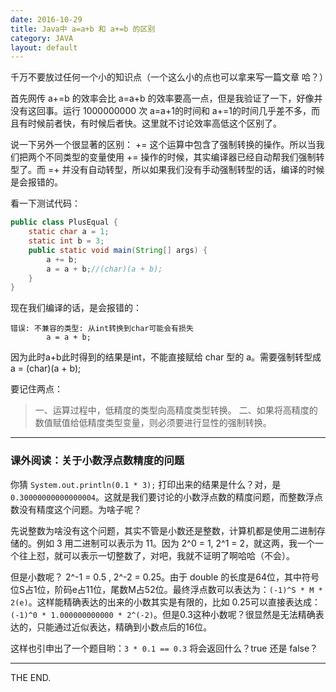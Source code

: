 ```yaml
---
date: 2016-10-29
title: Java中 a=a+b 和 a+=b 的区别
category: JAVA
layout: default
---
```


千万不要放过任何一个小的知识点（一个这么小的点也可以拿来写一篇文章 哈？）

<!--more-->

首先网传 a+=b 的效率会比 a=a+b 的效率要高一点，但是我验证了一下，好像并没有这回事。运行 1000000000 次 a=a+1的时间和 a+=1的时间几乎差不多，而且有时候前者快，有时候后者快。这里就不讨论效率高低这个区别了。

说一下另外一个很显著的区别： += 这个运算中包含了强制转换的操作。所以当我们把两个不同类型的变量使用 += 操作的时候，其实编译器已经自动帮我们强制转型了。而 =+ 并没有自动转型，所以如果我们没有手动强制转型的话，编译的时候是会报错的。

看一下测试代码：

```java
public class PlusEqual {
    static char a = 1;
    static int b = 3;
    public static void main(String[] args) {
        a += b;
        a = a + b;//(char)(a + b);
    }
}
```

现在我们编译的话，是会报错的：

```
错误: 不兼容的类型: 从int转换到char可能会有损失
        a = a + b;
```

因为此时a+b此时得到的结果是int，不能直接赋给 char 型的 a。需要强制转型成 a = (char)(a + b);

要记住两点：

>一、运算过程中，低精度的类型向高精度类型转换。
>二、如果将高精度的数值赋值给低精度类型变量，则必须要进行显性的强制转换。

- - -

### 课外阅读：关于小数浮点数精度的问题

你猜 `System.out.println(0.1 * 3);` 打印出来的结果是什么？对，是 `0.30000000000000004`。这就是我们要讨论的小数浮点数的精度问题，而整数浮点数没有精度这个问题。为啥子呢？

先说整数为啥没有这个问题，其实不管是小数还是整数，计算机都是使用二进制存储的。例如 3 用二进制可以表示为 11。因为 2^0 = 1, 2^1 = 2，就这两，我一个一个往上怼，就可以表示一切整数了，对吧，我就不证明了啊哈哈（不会）。

但是小数呢？ 2^-1 = 0.5 , 2^-2 = 0.25。由于 double 的长度是64位，其中符号位S占1位，阶码e占11位，尾数M占52位。最终浮点数可以表达为：`(-1)^S * M * 2(e)`。这样能精确表达的出来的小数其实是有限的，比如 0.25可以直接表达成：`(-1)^0 * 1.000000000000 * 2^(-2)`。但是0.3这种小数呢？很显然是无法精确表达的，只能通过近似表达，精确到小数点后的16位。

这样也引申出了一个题目哟：`3 * 0.1 == 0.3` 将会返回什么？true 还是 false？

- - -
THE END.

